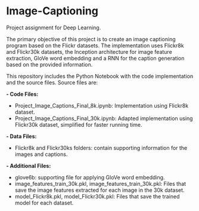 # Image-Captioning
Project assignment for Deep Learning.

The primary objective of this project is to create an image captioning program based on the Flickr datasets. The implementation uses Flickr8k and Flickr30k datasets, the Inception architecture for image feature extraction, GloVe word embedding and a RNN for the caption generation based on the provided information.

This repository includes the Python Notebook with the code implementation and the source files. Source files are:

**- Code Files:**
  - Project_Image_Captions_Final_8k.ipynb: Implementation using Flickr8k dataset.
  - Project_Image_Captions_Final_30k.ipynb: Adapted implementation using Flickr30k dataset, simplified for faster running time.

**- Data Files:**
  - Flickr8k and Flickr30ks folders: contain supporting information for the images and captions.

**- Additional Files:**
  - glove6b: supporting file for applying GloVe word embedding.
  - image_features_train_30k.pkl, image_features_train_30k.pkl: Files that save the image features extracted for each image in the 30k dataset.
  - model_Flickr8k.pkl, model_Flickr30k.pkl: Files that save the trained model for each dataset.
